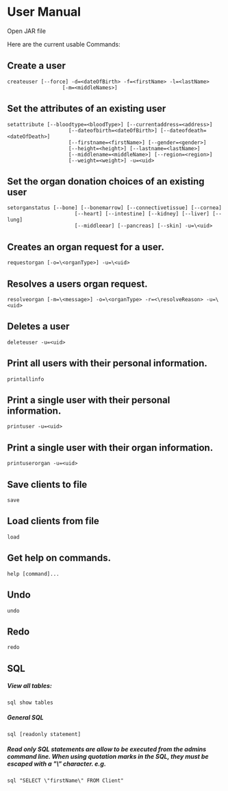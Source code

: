 # User Manual

Open JAR file

Here are the current usable Commands:

## Create a user
```
createuser [--force] -d=<dateOfBirth> -f=<firstName> -l=<lastName>
                  [-m=<middleNames>]
```

## Set the attributes of an existing user
```
setattribute [--bloodtype=<bloodType>] [--currentaddress=<address>]
                    [--dateofbirth=<dateOfBirth>] [--dateofdeath=<dateOfDeath>]
                    [--firstname=<firstName>] [--gender=<gender>]
                    [--height=<height>] [--lastname=<lastName>]
                    [--middlename=<middleName>] [--region=<region>]
                    [--weight=<weight>] -u=<uid>
```

## Set the organ donation choices of an existing user
```
setorganstatus [--bone] [--bonemarrow] [--connectivetissue] [--cornea]
                      [--heart] [--intestine] [--kidney] [--liver] [--lung]
                      [--middleear] [--pancreas] [--skin] -u=\<uid>
```

## Creates an organ request for a user.
```
requestorgan [-o=\<organType>] -u=\<uid>
```
## Resolves a users organ request.
```
resolveorgan [-m=\<message>] -o=\<organType> -r=<\resolveReason> -u=\<uid>
```
## Deletes a user
```
deleteuser -u=<uid>
```


## Print all users with their personal information.
```
printallinfo
```

## Print a single user with their personal information.
```
printuser -u=<uid>
```


## Print a single user with their organ information.
```
printuserorgan -u=<uid>
```


## Save clients to file
```
save
```

## Load clients from file
```
load
```

## Get help on commands.
```
help [command]...
```
## Undo
```
undo
```
## Redo
```
redo
```
## SQL 
##### View all tables:
```
sql show tables
```
##### General SQL
```
sql [readonly statement]
```
##### Read only SQL statements are allow to be executed from the admins command line. When using quotation marks in the SQL, they must be escaped with a "\\" character. e.g.
```
sql "SELECT \"firstName\" FROM Client"
```

